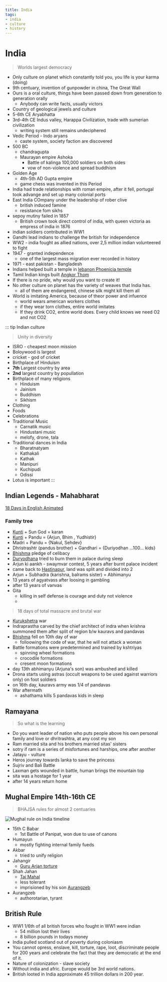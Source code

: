 ```yaml
---
title: India
tags:
- india
- culture
- history
---
```


# India

<TagLinks />

> Worlds largest democracy

* Only culture on planet which constantly told you, you life is your karma (doing)
* 9th centuary, invention of gunpowder in china, The Great Wall
* Ours is a oral culture, things have been passed down from generation to generation orally
  * Anybody can write facts, usually victors
* Country of geological jewels and culture
* 5-6th CE Aryabhatta
* 3rd-4th CE Indus valley, Harappa Civilization, trade with sumerian civilization
  * writing system still remains undeciphered
* Vedic Period - Indo aryans
  * caste system, society faction are discovered
* 500 BC
  * chandragupta
  * Maurayan empire Ashoka
    * Battle of kalinga 100,000 soldiers on both sides
    * vow of non-violence and spread buddhism
* Golden Age
  * 4th-5th AD Gupta empire
  * game chess was invented in this Period
* India had trade relationships with roman empire, after it fell, portugal took advange and set up many colonial ports
* East India COmpany under the leadership of rober clive
  * british induced famine
  * resistance fom sikhs
* sepoy mutiny failed in 1857
  * British crown took direct control of india, with queen victoria as empress of india in 1876
* indian soldiers contributed in WW1
* Gandhi lead indians to challenge the british for independence
* WW2 - india fought as allied nations, over 2,5 million indian volunteered to fight
* 1947 - granted independence
  * one of the largest mass migration ever recorded in history
* 1971 - east pakistan - Bangladesh
* Indians helped built a temple in [lebanon Phoenicia temple](https://en.wikipedia.org/wiki/Temple_of_Bacchus)
* Tamil Indian kings built [Angkor Thom](https://en.wikipedia.org/wiki/Angkor_Thom)
* If there is no pride, why would you want to create it!
* No other culture on planet has the variety of weaves that India has.
  * all of them are endangered, chinese silk might kill them all
* World is imitating America, because of theor power and infuence
  * world wears american workers clothes
  * if they wear torn clothes, entire world imitates
  * If they drink CO2, entire world does. Every child knows we need O2 and not CO2

::: tip Indian culture

> Unity in diversity

* ISRO - cheapest moon mission
* Boloywood is largest
* cricket - god of cricket
* Birthplace of Hinduism
* **7th** Largest country by area
* **2nd** largest country by popullation
* Birthplace of many religions
  * Hinduism
  * Jainism
  * Buddhism
  * Sikhism
* Clothing
* Foods
* Celebrations
* Traditional Music
  * Carnatik music
  * Hindustani music
  * melofy, drone, tala
* Traditional dances in India
  * Bharatnatyam
  * Kathakali
  * Kathak
  * Manipuri
  * Kuchipudi
  * Odissi
* Lotus is important
:::


## Indian Legends - Mahabharat

[18 Days in English Animated](https://www.youtube.com/playlist?list=PLVQ-5tGttzR_xHhyncpEUSzurHEMspobo)

### Family tree

* [Kunti] + Sun God = karan
* [Kunti] + Pandu = {Arjun, Bhim , Yudhistir}
* Madri + Pandu = {Nakul, Sehdev}
* Dhristrashtr (pandus brother) + Gandhari = {Duriyodhan ...100... kids}
* [Bhishma] pledge of celibacy
* [Duryodhana] tried to burn them in palace during sleep
* Arjun ki aankh - swaymvar contest, 5 years after burnt palace incident
* came back to [Hastinapur], land was split and divided into 2
* Arjun + Subhadra (karishna, balrams sister) = Abhimanyu
* 13 years of agyatvass after loosing in gambling
* after 13 years of vanvas
* Gita
  * killing in self defense is courage and duty not violence
  *

> 18 days of total massacre and brutal war

* [Kurukshetra] war
* Indraprastha carved by the chief architect of indra when krishna summoned them after split of region b/w kauravs and pandavas
* [Bhishma] fell on 10th day of war
  * folloowing the code of war, that he will not attack a woman
* Battle formations were predetermined and trained by kshtriyas
  * spinning wheel formations
  * crocodile formations
  * cresent moon formations
* day 13th abhimanyu (Arjuna's son) was ambushed and killed
* Drona starts using astras (occult weapons to be used against warriors only) on foot soldiers
* on 16th day, kauravs army was 1/4 of pandavas
* War aftermath
  * ashathama kills 5 pandavas kids in sleep

## Ramayana

> So what is the learning

* Do you want leader of nation who puts people above his own personal family and love or dhritrashtra, at any cost my son
* Ram married sita and his brothers married sitas' sisters
* sotry if ram is a series of misfortunes and harships, one after another
* Jatayu - vulture
* Heros journey towards lanka to save the princess
* Sujriv and Bali Battle
* Laxman gets wounded in battle, human brings the mountain top
* sita was a hostage for 1 year
* after 14 years return home

## Mughal Empire 14th-16th CE

> BHAJSA
> rules for almost 2 centuaries

![Mughal rule on India timeline](/screenshots/mughalempire-india-timeline.png)

* 15th C Babar
  * 1st Battle of Panipat, won due to use of canons
* Humayun
  * mostly fighting internal family fueds
* Akbar
  * tried to unify religion
* Jahangir
  * [Guru Arjan torture](https://en.wikipedia.org/wiki/Guru_Arjan)
* Shah Jahan
  * [Taj Mahal](https://en.wikipedia.org/wiki/Taj_Mahal)
  * less tolerant
  * imprisioned by his son [Aurangzeb]
* Aurangzeb
  * authorotarian, tyrant

## British Rule

<Quote text="No wonder the sun never sat on british empire, because even god could not trust the british in dark" by="Sashi Tharoor" />

* WW1 1/6th of all british forces who fought in WW1 were indian
  * 54 million lost their lives
  * 8 billion pounds in todays money
* India pulled scotland out of poverty during coloniasm
* You cannot opress, enslave, kill, torture, rape, loot, discriminate people for 200 years and celebrate the fact that they are democratic at the end of it.
* Nature of colonization - slave society
* Without india and afric. Europe would be 3rd world nations.
* British  looted in India approximate 45 trillion dollars in 200 year.







[Aurangzeb]: https://en.wikipedia.org/wiki/Aurangzeb
[CE]: https://en.wikipedia.org/wiki/Common_Era
[gunpowder]: https://en.wikipedia.org/wiki/Gunpowder

[kuru]: https://en.wikipedia.org/wiki/Kuru_Kingdom
[Mahabharata]: https://en.wikipedia.org/wiki/Mahabharata
[Kurukshetra]: https://en.wikipedia.org/wiki/Kurukshetra_War
[Kunti]: https://en.wikipedia.org/wiki/Kunti
[Bhishma]: https://en.wikipedia.org/wiki/Bhishma
[Duryodhana]: https://en.wikipedia.org/wiki/Duryodhana
[Hastinapur]: https://en.wikipedia.org/wiki/Hastinapur

[Ramayana]: https://en.wikipedia.org/wiki/Ramayana

<Footer />
